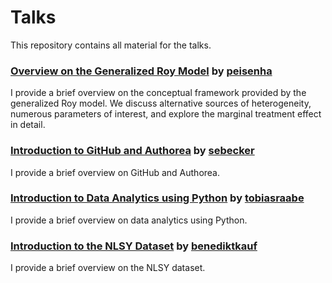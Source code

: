 # Talks

This repository contains all material for the talks.

### [Overview on the Generalized Roy Model](http://nbviewer.jupyter.org/format/slides/github/policyMetrics/talks/blob/master/overview_generalized_roy/lecture.ipynb#/) by [peisenha](https://github.com/peisenha)

I provide a brief overview on the conceptual framework provided by the generalized Roy model. We discuss alternative sources of heterogeneity, numerous parameters of interest, and explore the marginal treatment effect in detail.

### [Introduction to GitHub and Authorea](http://nbviewer.jupyter.org/format/slides/github/policyMetrics/talks/blob/master/intro_github_authorea/lecture.ipynb#/) by [sebecker](https://github.com/sebecker)

I provide a brief overview on GitHub and Authorea.

### [Introduction to Data Analytics using Python](http://nbviewer.jupyter.org/format/slides/github/policyMetrics/talks/blob/master/intro_data_analytics/lecture.ipynb#/) by [tobiasraabe](https://github.com/tobiasraabe)

I provide a brief overview on data analytics using Python.

### [Introduction to the NLSY Dataset](http://nbviewer.jupyter.org/format/slides/github/policyMetrics/talks/blob/master/intro_nlsy_dataset/lecture.ipynb#/) by [benediktkauf](https://github.com/benediktkauf)

I provide a brief overview on the NLSY dataset.
